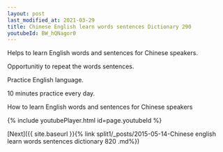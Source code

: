 ```yaml
---
layout: post
last_modified_at: 2021-03-29
title: Chinese English learn words sentences Dictionary 290 
youtubeId: BW_hQNagor0
---
```

 
 
Helps to learn English words and sentences for Chinese speakers.

Opportunitiy to repeat the words sentences. 

Practice English language. 
 
10 minutes practice every day. 
 
How to learn English words and sentences for Chinese speakers 
 
{% include youtubePlayer.html id=page.youtubeId %}
 
 
[Next]({{ site.baseurl }}{% link  split1/_posts/2015-05-14-Chinese english learn words sentences dictionary 820 .md%})
 
